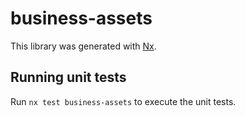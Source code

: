 # business-assets

This library was generated with [Nx](https://nx.dev).

## Running unit tests

Run `nx test business-assets` to execute the unit tests.
